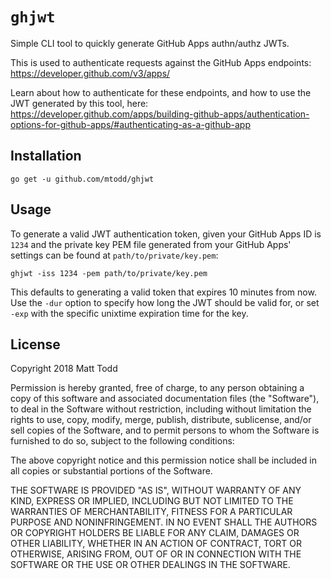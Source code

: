 # `ghjwt`

Simple CLI tool to quickly generate GitHub Apps authn/authz JWTs.

This is used to authenticate requests against the GitHub Apps endpoints:
https://developer.github.com/v3/apps/

Learn about how to authenticate for these endpoints, and how to use the JWT generated by this tool, here:
https://developer.github.com/apps/building-github-apps/authentication-options-for-github-apps/#authenticating-as-a-github-app

## Installation

``` shell
go get -u github.com/mtodd/ghjwt
```

## Usage

To generate a valid JWT authentication token, given your GitHub Apps ID is `1234` and the private key PEM file generated from your GitHub Apps' settings can be found at `path/to/private/key.pem`:

``` shell
ghjwt -iss 1234 -pem path/to/private/key.pem
```

This defaults to generating a valid token that expires 10 minutes from now. Use the `-dur` option to specify how long the JWT should be valid for, or set `-exp` with the specific unixtime expiration time for the key.

## License

Copyright 2018 Matt Todd

Permission is hereby granted, free of charge, to any person obtaining a copy of this software and associated documentation files (the "Software"), to deal in the Software without restriction, including without limitation the rights to use, copy, modify, merge, publish, distribute, sublicense, and/or sell copies of the Software, and to permit persons to whom the Software is furnished to do so, subject to the following conditions:

The above copyright notice and this permission notice shall be included in all copies or substantial portions of the Software.

THE SOFTWARE IS PROVIDED "AS IS", WITHOUT WARRANTY OF ANY KIND, EXPRESS OR IMPLIED, INCLUDING BUT NOT LIMITED TO THE WARRANTIES OF MERCHANTABILITY, FITNESS FOR A PARTICULAR PURPOSE AND NONINFRINGEMENT. IN NO EVENT SHALL THE AUTHORS OR COPYRIGHT HOLDERS BE LIABLE FOR ANY CLAIM, DAMAGES OR OTHER LIABILITY, WHETHER IN AN ACTION OF CONTRACT, TORT OR OTHERWISE, ARISING FROM, OUT OF OR IN CONNECTION WITH THE SOFTWARE OR THE USE OR OTHER DEALINGS IN THE SOFTWARE.
